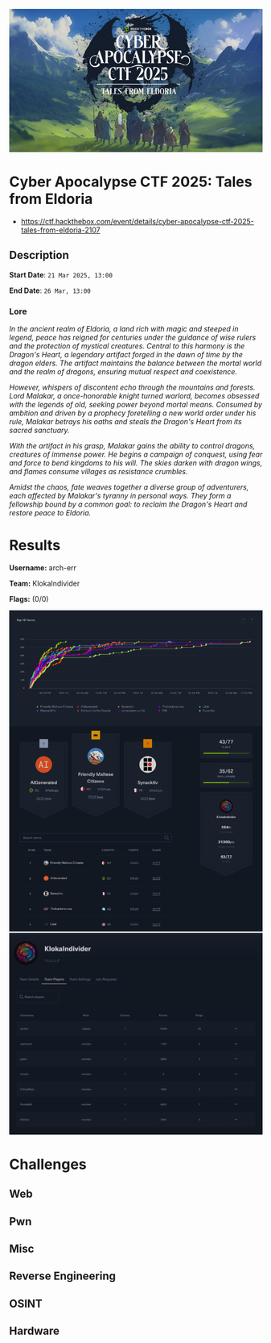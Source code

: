 ![logo](assets/logo.png)

# Cyber Apocalypse CTF 2025: Tales from Eldoria
- https://ctf.hackthebox.com/event/details/cyber-apocalypse-ctf-2025-tales-from-eldoria-2107

## Description

**Start Date**: `21 Mar 2025, 13:00`

**End Date**: `26 Mar, 13:00`


### Lore
*In the ancient realm of Eldoria, a land rich with magic and steeped in legend, peace has reigned for centuries under the guidance of wise rulers and the protection of mystical creatures. Central to this harmony is the Dragon's Heart, a legendary artifact forged in the dawn of time by the dragon elders. The artifact maintains the balance between the mortal world and the realm of dragons, ensuring mutual respect and coexistence.*

*However, whispers of discontent echo through the mountains and forests. Lord Malakar, a once-honorable knight turned warlord, becomes obsessed with the legends of old, seeking power beyond mortal means. Consumed by ambition and driven by a prophecy foretelling a new world order under his rule, Malakar betrays his oaths and steals the Dragon's Heart from its sacred sanctuary.*

*With the artifact in his grasp, Malakar gains the ability to control dragons, creatures of immense power. He begins a campaign of conquest, using fear and force to bend kingdoms to his will. The skies darken with dragon wings, and flames consume villages as resistance crumbles.*

*Amidst the chaos, fate weaves together a diverse group of adventurers, each affected by Malakar's tyranny in personal ways. They form a fellowship bound by a common goal: to reclaim the Dragon's Heart and restore peace to Eldoria.*



# Results
**Username:** arch-err

**Team:** KlokaIndivider


**Flags:** (0/0)

![ ](assets/scoreboard.png)
![ ](assets/team-score.png)


# Challenges

## Web

## Pwn

## Misc

## Reverse Engineering

## OSINT

## Hardware

